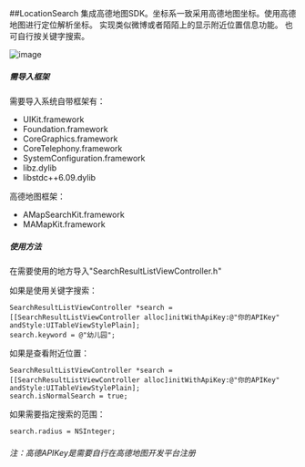 ##LocationSearch
集成高德地图SDK。坐标系一致采用高德地图坐标。使用高德地图进行定位解析坐标。
实现类似微博或者陌陌上的显示附近位置信息功能。
也可自行按关键字搜索。

![image](https://github.com/ChenNan-FRAM/LocationSearch/blob/master/LocationSearch/LocationSearch.gif)

##### 需导入框架
需要导入系统自带框架有：

- UIKit.framework
- Foundation.framework
- CoreGraphics.framework
- CoreTelephony.framework
- SystemConfiguration.framework
- libz.dylib
- libstdc++6.09.dylib

高德地图框架：

- AMapSearchKit.framework
- MAMapKit.framework

##### 使用方法
在需要使用的地方导入"SearchResultListViewController.h"

如果是使用关键字搜索：
```
SearchResultListViewController *search = [[SearchResultListViewController alloc]initWithApiKey:@"你的APIKey" andStyle:UITableViewStylePlain];
search.keyword = @"幼儿园";
```

如果是查看附近位置：
```
SearchResultListViewController *search = [[SearchResultListViewController alloc]initWithApiKey:@"你的APIKey" andStyle:UITableViewStylePlain];
search.isNormalSearch = true;
```

如果需要指定搜索的范围：
```
search.radius = NSInteger;
```
###### 注：高德APIKey是需要自行在高德地图开发平台注册
